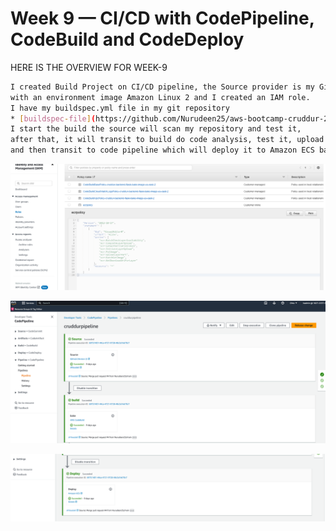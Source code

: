 # Week 9 — CI/CD with CodePipeline, CodeBuild and CodeDeploy

HERE IS THE OVERVIEW FOR WEEK-9

```sh
I created Build Project on CI/CD pipeline, the Source provider is my GitHub repository, 
with an environment image Amazon Linux 2 and I created an IAM role. 
I have my buildspec.yml file in my git repository 
* [buildspec-file](https://github.com/Nurudeen25/aws-bootcamp-cruddur-2023/blob/main/backend-flask/buildspec.yml)
I start the build the source will scan my repository and test it, 
after that, it will transit to build do code analysis, test it, upload the artifact which is a docker image, 
and then transit to code pipeline which will deploy it to Amazon ECS backend cluster.
```
![](assets/Codebuild-role.png)

![](assets/Codebuildpipeline.png)

![](assets/Codebuildpipelinetwo.png)
